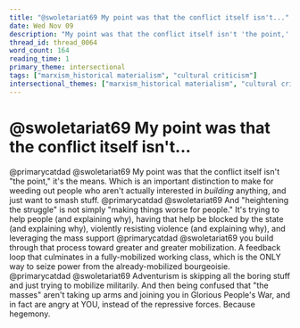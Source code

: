 ```yaml
---
title: "@swoletariat69 My point was that the conflict itself isn't..."
date: Wed Nov 09
description: "My point was that the conflict itself isn't 'the point,' it's the means."
thread_id: thread_0064
word_count: 164
reading_time: 1
primary_theme: intersectional
tags: ["marxism_historical materialism", "cultural criticism"]
intersectional_themes: ["marxism_historical materialism", "cultural criticism"]
---
```


# @swoletariat69 My point was that the conflict itself isn't...

@primarycatdad @swoletariat69 My point was that the conflict itself isn't "the point," it's the means. Which is an important distinction to make for weeding out people who aren't actually interested in *building* anything, and just want to smash stuff. @primarycatdad @swoletariat69 And "heightening the struggle" is not simply "making things worse for people." It's trying to help people (and explaining why), having that help be blocked by the state (and explaining why), violently resisting violence (and explaining why), and leveraging the mass support @primarycatdad @swoletariat69 you build through that process toward greater and greater mobilization. A feedback loop that culminates in a fully-mobilized working class, which is the ONLY way to seize power from the already-mobilized bourgeoisie. @primarycatdad @swoletariat69 Adventurism is skipping all the boring stuff and just trying to mobilize militarily. And then being confused that "the masses" aren't taking up arms and joining you in Glorious People's War, and in fact are angry at YOU, instead of the repressive forces. Because hegemony.